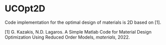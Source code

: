 # UCOpt2D

Code implementation for the optimal design of materials is 2D based on [1].


[1] G. Kazakis, N.D. Lagaros. A Simple Matlab Code for Material Design Optimization Using Reduced Order Models, _materials_, 2022. 
